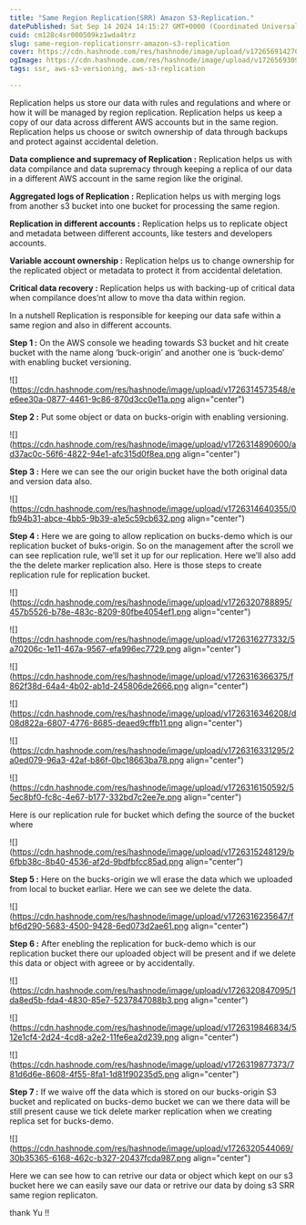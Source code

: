 ```yaml
---
title: "Same Region Replication(SRR) Amazon S3-Replication."
datePublished: Sat Sep 14 2024 14:15:27 GMT+0000 (Coordinated Universal Time)
cuid: cm128c4sr000509kz1wda4trz
slug: same-region-replicationsrr-amazon-s3-replication
cover: https://cdn.hashnode.com/res/hashnode/image/upload/v1726569142709/3f973bd2-d963-4e93-8613-76df103f7f4c.jpeg
ogImage: https://cdn.hashnode.com/res/hashnode/image/upload/v1726569309199/03e65aa6-9936-46cf-947d-607f1402e904.avif
tags: ssr, aws-s3-versioning, aws-s3-replication

---
```


Replication helps us store our data with rules and regulations and where or how it will be managed by region replication. Replication helps us keep a copy of our data across different AWS accounts but in the same region. Replication helps us choose or switch ownership of data through backups and protect against accidental deletion.

**Data complience and supremacy of Replication :** Replication helps us with data compilance and data supremacy through keeping a replica of our data in a different AWS account in the same region like the original.

**Aggregated logs of Replication :** Replication helps us with merging logs from another s3 bucket into one bucket for processing the same region.

**Replication in different accounts :** Replication helps us to replicate object and metadata between different accounts, like testers and developers accounts.

**Variable account ownership :** Replication helps us to change ownership for the replicated object or metadata to protect it from accidental deletation.

**Critical data recovery :** Replication helps us with backing-up of critical data when compilance does’nt allow to move tha data within region.

In a nutshell Replication is responsible for keeping our data safe within a same region and also in different accounts.

**Step 1 :** On the AWS console we heading towards S3 bucket and hit create bucket with the name along ‘buck-origin’ and another one is ‘buck-demo’ with enabling bucket versioning.

![](https://cdn.hashnode.com/res/hashnode/image/upload/v1726314573548/ee6ee30a-0877-4461-9c86-870d3cc0e11a.png align="center")

**Step 2 :** Put some object or data on bucks-origin with enabling versioning.

![](https://cdn.hashnode.com/res/hashnode/image/upload/v1726314890600/ad37ac0c-56f6-4822-94e1-afc315d0f8ea.png align="center")

**Step 3 :** Here we can see the our origin bucket have the both original data and version data also.

![](https://cdn.hashnode.com/res/hashnode/image/upload/v1726314640355/0fb94b31-abce-4bb5-9b39-a1e5c59cb632.png align="center")

**Step 4 :** Here we are going to allow replication on bucks-demo which is our replication bucket of buks-origin. So on the management after the scroll we can see replication rule, we’ll set it up for our replication. Here we’ll also add the the delete marker replication also. Here is those steps to create replication rule for replication bucket.

![](https://cdn.hashnode.com/res/hashnode/image/upload/v1726320788895/457b5526-b78e-483c-8209-80fbe4054ef1.png align="center")

![](https://cdn.hashnode.com/res/hashnode/image/upload/v1726316277332/5a70206c-1e11-467a-9567-efa996ec7729.png align="center")

![](https://cdn.hashnode.com/res/hashnode/image/upload/v1726316366375/f862f38d-64a4-4b02-ab1d-245806de2666.png align="center")

![](https://cdn.hashnode.com/res/hashnode/image/upload/v1726316346208/d08d822a-6807-4776-8685-deaed9cffb11.png align="center")

![](https://cdn.hashnode.com/res/hashnode/image/upload/v1726316331295/2a0ed079-96a3-42af-b86f-0bc18663ba78.png align="center")

![](https://cdn.hashnode.com/res/hashnode/image/upload/v1726316150592/55ec8bf0-fc8c-4e67-b177-332bd7c2ee7e.png align="center")

Here is our replication rule for bucket which defing the source of the bucket where

![](https://cdn.hashnode.com/res/hashnode/image/upload/v1726315248129/b6fbb38c-8b40-4536-af2d-9bdfbfcc85ad.png align="center")

**Step 5 :** Here on the bucks-origin we wll erase the data which we uploaded from local to bucket earliar. Here we can see we delete the data.

![](https://cdn.hashnode.com/res/hashnode/image/upload/v1726316235647/fbf6d290-5683-4500-9428-6ed073d2ae61.png align="center")

**Step 6 :** After enebling the replication for buck-demo which is our replication bucket there our uploaded object will be present and if we delete this data or object with agreee or by accidentally.

![](https://cdn.hashnode.com/res/hashnode/image/upload/v1726320847095/1da8ed5b-fda4-4830-85e7-5237847088b3.png align="center")

![](https://cdn.hashnode.com/res/hashnode/image/upload/v1726319846834/512e1cf4-2d24-4cd8-a2e2-11fe6ea2d239.png align="center")

![](https://cdn.hashnode.com/res/hashnode/image/upload/v1726319877373/781d6d6e-8608-4f55-8fa1-1d81f90235d5.png align="center")

**Step 7 :** If we waive off the data which is stored on our bucks-origin S3 bucket and replicated on bucks-demo bucket we can we there data will be still present cause we tick delete marker replication when we creating replica set for bucks-demo.

![](https://cdn.hashnode.com/res/hashnode/image/upload/v1726320544069/30b35365-6168-462c-b327-20437fcda987.png align="center")

Here we can see how to can retrive our data or object which kept on our s3 bucket here we can easily save our data or retrive our data by doing s3 SRR same region replicaton.

thank Yu !!
